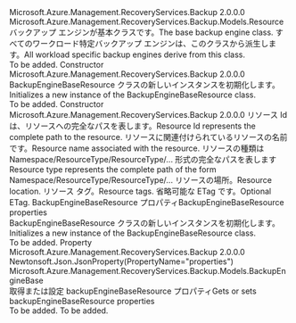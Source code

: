 <Type Name="BackupEngineBaseResource" FullName="Microsoft.Azure.Management.RecoveryServices.Backup.Models.BackupEngineBaseResource">
  <TypeSignature Language="C#" Value="public class BackupEngineBaseResource : Microsoft.Azure.Management.RecoveryServices.Backup.Models.Resource" />
  <TypeSignature Language="ILAsm" Value=".class public auto ansi beforefieldinit BackupEngineBaseResource extends Microsoft.Azure.Management.RecoveryServices.Backup.Models.Resource" />
  <TypeSignature Language="DocId" Value="T:Microsoft.Azure.Management.RecoveryServices.Backup.Models.BackupEngineBaseResource" />
  <TypeSignature Language="VB.NET" Value="Public Class BackupEngineBaseResource&#xA;Inherits Resource" />
  <TypeSignature Language="F#" Value="type BackupEngineBaseResource = class&#xA;    inherit Resource" />
  <AssemblyInfo>
    <AssemblyName>Microsoft.Azure.Management.RecoveryServices.Backup</AssemblyName>
    <AssemblyVersion>2.0.0.0</AssemblyVersion>
  </AssemblyInfo>
  <Base>
    <BaseTypeName>Microsoft.Azure.Management.RecoveryServices.Backup.Models.Resource</BaseTypeName>
  </Base>
  <Interfaces />
  <Docs>
    <summary>
            <span data-ttu-id="05505-101">バックアップ エンジンが基本クラスです。</span><span class="sxs-lookup"><span data-stu-id="05505-101">The base backup engine class.</span></span> <span data-ttu-id="05505-102">すべてのワークロード特定バックアップ エンジンは、このクラスから派生します。</span><span class="sxs-lookup"><span data-stu-id="05505-102">All workload specific backup engines derive from this class.</span></span>
            </summary>
    <remarks>To be added.</remarks>
  </Docs>
  <Members>
    <Member MemberName=".ctor">
      <MemberSignature Language="C#" Value="public BackupEngineBaseResource ();" />
      <MemberSignature Language="ILAsm" Value=".method public hidebysig specialname rtspecialname instance void .ctor() cil managed" />
      <MemberSignature Language="DocId" Value="M:Microsoft.Azure.Management.RecoveryServices.Backup.Models.BackupEngineBaseResource.#ctor" />
      <MemberSignature Language="VB.NET" Value="Public Sub New ()" />
      <MemberType>Constructor</MemberType>
      <AssemblyInfo>
        <AssemblyName>Microsoft.Azure.Management.RecoveryServices.Backup</AssemblyName>
        <AssemblyVersion>2.0.0.0</AssemblyVersion>
      </AssemblyInfo>
      <Parameters />
      <Docs>
        <summary>
            <span data-ttu-id="05505-103">BackupEngineBaseResource クラスの新しいインスタンスを初期化します。</span><span class="sxs-lookup"><span data-stu-id="05505-103">Initializes a new instance of the BackupEngineBaseResource class.</span></span>
            </summary>
        <remarks>To be added.</remarks>
      </Docs>
    </Member>
    <Member MemberName=".ctor">
      <MemberSignature Language="C#" Value="public BackupEngineBaseResource (string id = null, string name = null, string type = null, string location = null, System.Collections.Generic.IDictionary&lt;string,string&gt; tags = null, string eTag = null, Microsoft.Azure.Management.RecoveryServices.Backup.Models.BackupEngineBase properties = null);" />
      <MemberSignature Language="ILAsm" Value=".method public hidebysig specialname rtspecialname instance void .ctor(string id, string name, string type, string location, class System.Collections.Generic.IDictionary`2&lt;string, string&gt; tags, string eTag, class Microsoft.Azure.Management.RecoveryServices.Backup.Models.BackupEngineBase properties) cil managed" />
      <MemberSignature Language="DocId" Value="M:Microsoft.Azure.Management.RecoveryServices.Backup.Models.BackupEngineBaseResource.#ctor(System.String,System.String,System.String,System.String,System.Collections.Generic.IDictionary{System.String,System.String},System.String,Microsoft.Azure.Management.RecoveryServices.Backup.Models.BackupEngineBase)" />
      <MemberSignature Language="VB.NET" Value="Public Sub New (Optional id As String = null, Optional name As String = null, Optional type As String = null, Optional location As String = null, Optional tags As IDictionary(Of String, String) = null, Optional eTag As String = null, Optional properties As BackupEngineBase = null)" />
      <MemberSignature Language="F#" Value="new Microsoft.Azure.Management.RecoveryServices.Backup.Models.BackupEngineBaseResource : string * string * string * string * System.Collections.Generic.IDictionary&lt;string, string&gt; * string * Microsoft.Azure.Management.RecoveryServices.Backup.Models.BackupEngineBase -&gt; Microsoft.Azure.Management.RecoveryServices.Backup.Models.BackupEngineBaseResource" Usage="new Microsoft.Azure.Management.RecoveryServices.Backup.Models.BackupEngineBaseResource (id, name, type, location, tags, eTag, properties)" />
      <MemberType>Constructor</MemberType>
      <AssemblyInfo>
        <AssemblyName>Microsoft.Azure.Management.RecoveryServices.Backup</AssemblyName>
        <AssemblyVersion>2.0.0.0</AssemblyVersion>
      </AssemblyInfo>
      <Parameters>
        <Parameter Name="id" Type="System.String" />
        <Parameter Name="name" Type="System.String" />
        <Parameter Name="type" Type="System.String" />
        <Parameter Name="location" Type="System.String" />
        <Parameter Name="tags" Type="System.Collections.Generic.IDictionary&lt;System.String,System.String&gt;" />
        <Parameter Name="eTag" Type="System.String" />
        <Parameter Name="properties" Type="Microsoft.Azure.Management.RecoveryServices.Backup.Models.BackupEngineBase" />
      </Parameters>
      <Docs>
        <param name="id"><span data-ttu-id="05505-104">リソース Id は、リソースへの完全なパスを表します。</span><span class="sxs-lookup"><span data-stu-id="05505-104">Resource Id represents the complete path to the resource.</span></span></param>
        <param name="name"><span data-ttu-id="05505-105">リソースに関連付けられているリソースの名前です。</span><span class="sxs-lookup"><span data-stu-id="05505-105">Resource name associated with the resource.</span></span></param>
        <param name="type"><span data-ttu-id="05505-106">リソースの種類は Namespace/ResourceType/ResourceType/... 形式の完全なパスを表します</span><span class="sxs-lookup"><span data-stu-id="05505-106">Resource type represents the complete path of the form Namespace/ResourceType/ResourceType/...</span></span></param>
        <param name="location"><span data-ttu-id="05505-107">リソースの場所。</span><span class="sxs-lookup"><span data-stu-id="05505-107">Resource location.</span></span></param>
        <param name="tags"><span data-ttu-id="05505-108">リソース タグ。</span><span class="sxs-lookup"><span data-stu-id="05505-108">Resource tags.</span></span></param>
        <param name="eTag"><span data-ttu-id="05505-109">省略可能な ETag です。</span><span class="sxs-lookup"><span data-stu-id="05505-109">Optional ETag.</span></span></param>
        <param name="properties"><span data-ttu-id="05505-110">BackupEngineBaseResource プロパティ</span><span class="sxs-lookup"><span data-stu-id="05505-110">BackupEngineBaseResource properties</span></span></param>
        <summary>
            <span data-ttu-id="05505-111">BackupEngineBaseResource クラスの新しいインスタンスを初期化します。</span><span class="sxs-lookup"><span data-stu-id="05505-111">Initializes a new instance of the BackupEngineBaseResource class.</span></span>
            </summary>
        <remarks>To be added.</remarks>
      </Docs>
    </Member>
    <Member MemberName="Properties">
      <MemberSignature Language="C#" Value="public Microsoft.Azure.Management.RecoveryServices.Backup.Models.BackupEngineBase Properties { get; set; }" />
      <MemberSignature Language="ILAsm" Value=".property instance class Microsoft.Azure.Management.RecoveryServices.Backup.Models.BackupEngineBase Properties" />
      <MemberSignature Language="DocId" Value="P:Microsoft.Azure.Management.RecoveryServices.Backup.Models.BackupEngineBaseResource.Properties" />
      <MemberSignature Language="VB.NET" Value="Public Property Properties As BackupEngineBase" />
      <MemberSignature Language="F#" Value="member this.Properties : Microsoft.Azure.Management.RecoveryServices.Backup.Models.BackupEngineBase with get, set" Usage="Microsoft.Azure.Management.RecoveryServices.Backup.Models.BackupEngineBaseResource.Properties" />
      <MemberType>Property</MemberType>
      <AssemblyInfo>
        <AssemblyName>Microsoft.Azure.Management.RecoveryServices.Backup</AssemblyName>
        <AssemblyVersion>2.0.0.0</AssemblyVersion>
      </AssemblyInfo>
      <Attributes>
        <Attribute>
          <AttributeName>Newtonsoft.Json.JsonProperty(PropertyName="properties")</AttributeName>
        </Attribute>
      </Attributes>
      <ReturnValue>
        <ReturnType>Microsoft.Azure.Management.RecoveryServices.Backup.Models.BackupEngineBase</ReturnType>
      </ReturnValue>
      <Docs>
        <summary>
            <span data-ttu-id="05505-112">取得または設定 backupEngineBaseResource プロパティ</span><span class="sxs-lookup"><span data-stu-id="05505-112">Gets or sets backupEngineBaseResource properties</span></span>
            </summary>
        <value>To be added.</value>
        <remarks>To be added.</remarks>
      </Docs>
    </Member>
  </Members>
</Type>